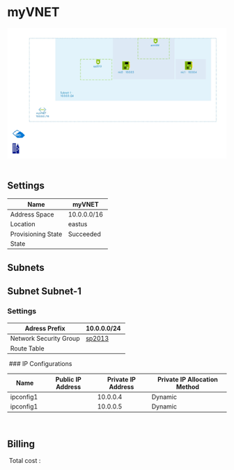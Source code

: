 # myVNET 
![alt text](/../assets/5ac47dfe1ed54c619a2d0a23580b815b.jpg) 
## Settings


| Name | myVNET  |
| --- | --- |
| Address Space | 10.0.0.0/16  |
| Location | eastus  |
| Provisioning State | Succeeded  |
| State |   |


## Subnets

## Subnet Subnet-1

### Settings


| Adress Prefix | 10.0.0.0/24  |
| --- | --- |
| Network Security Group | [sp2013](sp2013-228406827.md)  |
| Route Table |   |

 ### IP Configurations


| Name | Public IP Address | Private IP Address | Private IP Allocation Method |
| --- | --- | --- | --- |
| ipconfig1  |   | 10.0.0.4  | Dynamic  |
| ipconfig1  |   | 10.0.0.5  | Dynamic  |
 
## Billing
 Total cost : 
